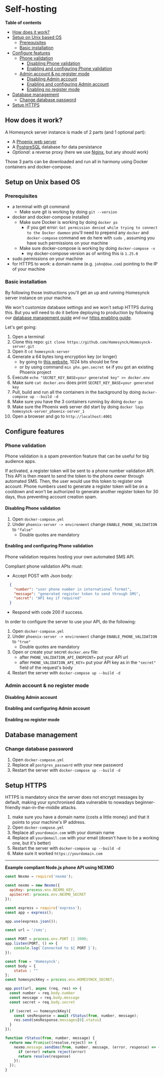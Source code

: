 # Self-hosting

**Table of contents**
- [How does it work?](#how-does-it-work)
- [Setup on Unix based OS](#setup-on-unix-based-os)
  - [Prerequisites](#prerequisites)
  - [Basic installation](#basic-installation)
- [Configure features](#configure-features)
  - [Phone validation](#phone-validation)
    - [Disabling Phone validation](#disabling-phone-validation)
    - [Enabling and configuring Phone validation](#enabling-and-configuring-phone-validation)
  - [Admin account & no register mode](#admin-account--no-register-mode)
    - [Disabling Admin account](#disabling-admin-account)
    - [Enabling and configuring Admin account](#enabling-and-configuring-admin-account)
    - [Enabling no register mode](#enabling-no-register-mode)
- [Database management](#database-management)
  - [Change database password](#change-database-password)
- [Setup HTTPS](#setup-https)

## How does it work?
A Homesynck server instance is made of 2 parts (and 1 optional part):

- A [Phoenix web server](../homesynck/README.md)
- A [PostgreSQL](https://www.postgresql.org/) database for data persistance
- *Optional*: a reverse proxy (here we use [Nginx](https://nginx.org/en/), but any should work)

Those 3 parts can be downloaded and run all in harmony using Docker containers and docker-compose.

## Setup on Unix based OS
### Prerequisites
- a terminal with git command
  - Make sure git is working by doing `git --version`
- docker and docker-compose installed
  - Make sure Docker is working by doing `docker ps`
    - if you get error: `Got permission denied while trying to connect to the Docker daemon` you'll need to prepend any `docker` and `docker-compose` command we do here with `sudo `, assuming you have such permissions on your machine
  - Make sure docker-compose is working by doing `docker-compose -v`
    - my docker-compose version as of writing this is `1.25.0`
- sudo permissions on your machine
- for HTTPS to work: a domain name (e.g. `john@doe.com`) pointing to the IP of your machine

### Basic installation
By following those instructions you'll get an up and running Homesynck server instance on your machine.

We won't customize database settings and we won't setup HTTPS during this. But you will need to do it before deploying to production by following our [database management guide](#database-management) and our [https enabling guide](#setup-https).

Let's get going:

1. Open a terminal
2. Clone this repo: `git clone https://github.com/Homesynck/Homesynck-server.git`
3. Open it `cd homesynck-server`
4. Generate a 64 bytes long encryption key (or longer)
   - by going to [this website](https://www.allkeysgenerator.com/Random/Security-Encryption-Key-Generator.aspx), 1024 bits should be fine
   - or by using command `mix phx.gen.secret 64` if you got an existing Phoenix project
5. Execute `echo "SECRET_KEY_BASE=your generated key" >> docker.env`
6. Make sure `cat docker.env` does print `SECRET_KEY_BASE=your generated key`
7. Pull, build and run all the containers in the background by doing `docker-compose up --build -d`
8. Make sure you have the 3 containers running by doing `docker ps`
9. Make sure the Phoenix web server did start by doing `docker logs homesynck-server_phoenix-server_1`
10. Open a browser and go to `http://localhost:4001`

## Configure features
### Phone validation
Phone validation is a spam prevention feature that can be useful for big audience apps.

If activated, a register token will be sent to a phone number validation API. This API is then meant to send the token to the phone owner through automated SMS. Then, the user would use this token to register one account. Phone numbers used to generate a register token will be on a cooldown and won't be authorized to generate another register token for 30 days, thus preventing account creation spam.

#### Disabling Phone validation
1. Open `docker-compose.yml`
2. Under `phoenix-server -> environment` change `ENABLE_PHONE_VALIDATION` to `"false"`
   - Double quotes are mandatory

#### Enabling and configuring Phone validation
Phone validation requires hosting your own automated SMS API.

Compliant phone validation APIs must:
 - Accept POST with Json body:
```json
  {
    "number": "user phone number in international format",
    "message": "generated register token to send through SMS",
    "secret": "API key if required"
  }
```
 - Respond with code 200 if success.

In order to configure the server to use your API, do the following:

1. Open `docker-compose.yml`
2. Under `phoenix-server -> environment` change `ENABLE_PHONE_VALIDATION` to `"true"`
   - Double quotes are mandatory
3. Open or create your secret `docker.env` file:
   - after `PHONE_VALIDATION_API_ENDPOINT=` put your API url
   - after `PHONE_VALIDATION_API_KEY=` put your API key as in the `"secret"` field of the request's body
4. Restart the server with `docker-compose up --build -d`

### Admin account & no register mode
#### Disabling Admin account
#### Enabling and configuring Admin account
#### Enabling no register mode

## Database management
### Change database password
1. Open `docker-compose.yml`
2. Replace all `postgres_password` with your new password
3. Restart the server with `docker-compose up --build -d`

## Setup HTTPS
HTTPS is mandatory since the server does not encrypt messages by default, making your synchronised data vulnerable to nowadays beginner-friendly man-in-the-middle attacks.

1. make sure you have a domain name (costs a little money) and that it points to your machine's IP address.
2. Open `docker-compose.yml`
3. Replace all `yourdomain.com` with your domain name
4. Replace all `your@email.com` with your email (doesn't have to be a working one, but it's better)
5. Restart the server with `docker-compose up --build -d`
6. Make sure it worked `https://yourdomain.com`

---
**Example compliant Node.js phone API using NEXMO**

```javascript
const Nexmo = require('nexmo');

const nexmo = new Nexmo({
  apiKey: process.env.NEXMO_KEY,
  apiSecret: process.env.NEXMO_SECRET
});

const express = require('express');
const app = express();

app.use(express.json());

const url = '/sms';

const PORT = process.env.PORT || 3000;
app.listen(PORT, () => {
    console.log(`Connected to ${ PORT }`);
});

const from = 'Homesynck';
const body = {
    status : ""
};
const homesynckKey = process.env.HOMESYNCK_SECRET;

app.post(url, async (req, res) => {
  const number = req.body.number
  const message = req.body.message
  const secret = req.body.secret

  if (secret == homesynckKey){
    const smsResponse = await rStatus(from, number, message);
    res.send(smsResponse.messages[0].status)
  }
});

function rStatus(from, number, message) { 
  return new Promise((resolve,reject) => {
    nexmo.message.sendSms(from, number, message, (error, response) => {
      if (error) return reject(error)
      return resolve(response)
    });
  });
}
```